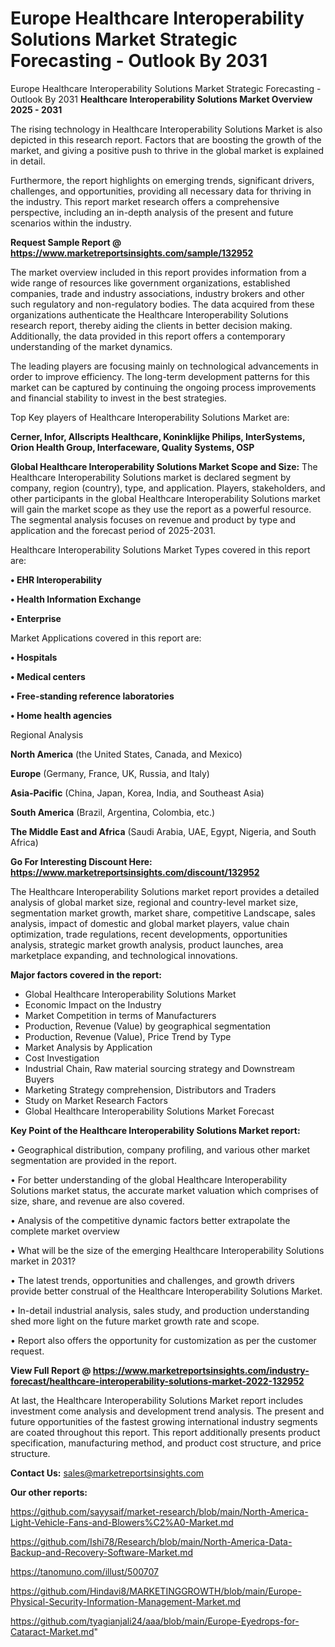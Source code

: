 # Europe Healthcare Interoperability Solutions Market Strategic Forecasting - Outlook By 2031
 Europe Healthcare Interoperability Solutions Market Strategic Forecasting - Outlook By 2031
<Strong> Healthcare Interoperability Solutions Market Overview 2025 - 2031</strong>

The rising technology in Healthcare Interoperability Solutions Market is also depicted in this research report. Factors that are boosting the growth of the market, and giving a positive push to thrive in the global market is explained in detail.

Furthermore, the report highlights on emerging trends, significant drivers, challenges, and opportunities, providing all necessary data for thriving in the industry. This report market research offers a comprehensive perspective, including an in-depth analysis of the present and future scenarios within the industry.

<strong>Request Sample Report @ <a href=https://www.marketreportsinsights.com/sample/132952>https://www.marketreportsinsights.com/sample/132952</a></strong>

The market overview included in this report provides information from a wide range of resources like government organizations, established companies, trade and industry associations, industry brokers and other such regulatory and non-regulatory bodies. The data acquired from these organizations authenticate the Healthcare Interoperability Solutions research report, thereby aiding the clients in better decision making. Additionally, the data provided in this report offers a contemporary understanding of the market dynamics.

The leading players are focusing mainly on technological advancements in order to improve efficiency. The long-term development patterns for this market can be captured by continuing the ongoing process improvements and financial stability to invest in the best strategies.

Top Key players of Healthcare Interoperability Solutions Market are:

<strong>Cerner, Infor, Allscripts Healthcare, Koninklijke Philips, InterSystems, Orion Health Group, Interfaceware, Quality Systems, OSP</strong>

<strong><b>Global Healthcare Interoperability Solutions Market Scope and Size:</b></strong>
The Healthcare Interoperability Solutions market is declared segment by company, region (country), type, and application. Players, stakeholders, and other participants in the global Healthcare Interoperability Solutions market will gain the market scope as they use the report as a powerful resource. The segmental analysis focuses on revenue and product by type and application and the forecast period of 2025-2031.

Healthcare Interoperability Solutions Market Types covered in this report are:

<strong>• EHR Interoperability

• Health Information Exchange

• Enterprise</strong>

Market Applications covered in this report are:

<strong>• Hospitals

• Medical centers

• Free-standing reference laboratories

• Home health agencies</strong> 

Regional Analysis

<strong>North America</strong> (the United States, Canada, and Mexico)

<strong>Europe</strong> (Germany, France, UK, Russia, and Italy)

<strong>Asia-Pacific</strong> (China, Japan, Korea, India, and Southeast Asia)

<strong>South America</strong> (Brazil, Argentina, Colombia, etc.)

<strong>The Middle East and Africa</strong> (Saudi Arabia, UAE, Egypt, Nigeria, and South Africa)

<strong>Go For Interesting Discount Here: <a href=https://www.marketreportsinsights.com/discount/132952>https://www.marketreportsinsights.com/discount/132952</a></strong>

The Healthcare Interoperability Solutions market report provides a detailed analysis of global market size, regional and country-level market size, segmentation market growth, market share, competitive Landscape, sales analysis, impact of domestic and global market players, value chain optimization, trade regulations, recent developments, opportunities analysis, strategic market growth analysis, product launches, area marketplace expanding, and technological innovations.

<strong><b>Major factors covered in the report:</b></strong>
<ul>
  <li>Global Healthcare Interoperability Solutions Market </li>
  <li>Economic Impact on the Industry</li>
  <li>Market Competition in terms of Manufacturers</li>
  <li>Production, Revenue (Value) by geographical segmentation</li>
  <li>Production, Revenue (Value), Price Trend by Type</li>
  <li>Market Analysis by Application</li>
  <li>Cost Investigation</li>
  <li>Industrial Chain, Raw material sourcing strategy and Downstream Buyers</li>
  <li>Marketing Strategy comprehension, Distributors and Traders</li>
  <li>Study on Market Research Factors</li>
  <li>Global Healthcare Interoperability Solutions Market Forecast</li>
</ul>

<strong><b>Key Point of the Healthcare Interoperability Solutions Market report:</b></strong>

• Geographical distribution, company profiling, and various other market segmentation are provided in the report.

• For better understanding of the global Healthcare Interoperability Solutions market status, the accurate market valuation which comprises of size, share, and revenue are also covered.

• Analysis of the competitive dynamic factors better extrapolate the complete market overview

• What will be the size of the emerging Healthcare Interoperability Solutions market in 2031?

• The latest trends, opportunities and challenges, and growth drivers provide better construal of the Healthcare Interoperability Solutions Market.

• In-detail industrial analysis, sales study, and production understanding shed more light on the future market growth rate and scope.

• Report also offers the opportunity for customization as per the customer request.

<strong><b>View Full Report @ <a href=https://www.marketreportsinsights.com/industry-forecast/healthcare-interoperability-solutions-market-2022-132952>https://www.marketreportsinsights.com/industry-forecast/healthcare-interoperability-solutions-market-2022-132952</a></b></strong>


At last, the Healthcare Interoperability Solutions Market report includes investment come analysis and development trend analysis. The present and future opportunities of the fastest growing international industry segments are coated throughout this report. This report additionally presents product specification, manufacturing method, and product cost structure, and price structure.

<strong>Contact Us:</strong>
sales@marketreportsinsights.com

<strong>Our other reports:</strong>

<a href=https://github.com/sayysaif/market-research/blob/main/North-America-Light-Vehicle-Fans-and-Blowers%C2%A0-Market.md>https://github.com/sayysaif/market-research/blob/main/North-America-Light-Vehicle-Fans-and-Blowers%C2%A0-Market.md</a>

<a href=https://github.com/Ishi78/Research/blob/main/North-America-Data-Backup-and-Recovery-Software-Market.md>https://github.com/Ishi78/Research/blob/main/North-America-Data-Backup-and-Recovery-Software-Market.md</a>

<a href=https://tanomuno.com/illust/500707>https://tanomuno.com/illust/500707</a>

<a href=https://github.com/Hindavi8/MARKETINGGROWTH/blob/main/Europe-Physical-Security-Information-Management-Market.md>https://github.com/Hindavi8/MARKETINGGROWTH/blob/main/Europe-Physical-Security-Information-Management-Market.md</a>

<a href=https://github.com/tyagianjali24/aaa/blob/main/Europe-Eyedrops-for-Cataract-Market.md>https://github.com/tyagianjali24/aaa/blob/main/Europe-Eyedrops-for-Cataract-Market.md</a>"
